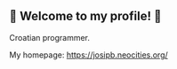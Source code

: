
## :rotating_light: Welcome to my profile! :rotating_light:

Croatian programmer.

My homepage: https://josipb.neocities.org/
